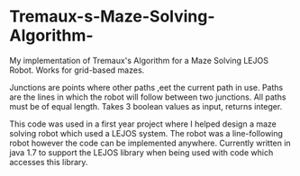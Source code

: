 # Tremaux-s-Maze-Solving-Algorithm-
My implementation of Tremaux's Algorithm for a Maze Solving LEJOS Robot. Works for grid-based mazes.

Junctions are points where other paths ,eet the current path in use.
Paths are the lines in which the robot will follow between two junctions. All paths must be of equal length.
Takes 3 boolean values as input, returns integer.

This code was used in a first year project where I helped design a maze solving robot which used a LEJOS system.
The robot was a line-following robot however the code can be implemented anywhere.
Currently written in java 1.7 to support the LEJOS library when being used with code which accesses this library.
